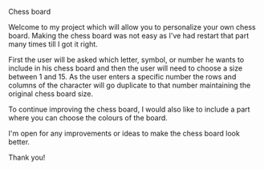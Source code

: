 Chess board

Welcome to my project which will allow you to personalize your own chess board. Making the chess board was not easy as I've had restart that part many times till I got it right.

First the user will be asked which letter, symbol, or number he wants to include in his chess board and then the user will need to choose a size between 1 and 15. As the user enters a specific number the rows and columns of the character will go duplicate to that number maintaining the original chess board size.

To continue improving the chess board, I would also like to include a part where you can choose the colours of the board. 

I'm open for any improvements or ideas to make the chess board look better.

Thank you!